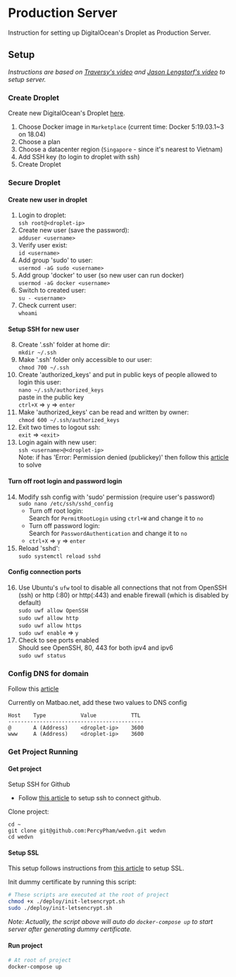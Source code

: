 # Production Server

Instruction for setting up DigitalOcean's Droplet as Production Server.

## Setup

_Instructions are based on [Traversy's video](https://www.youtube.com/watch?v=hP77Rua1E0c) and [Jason Lengstorf's video](https://www.youtube.com/watch?v=kR06NoSzAXY) to setup server._

### Create Droplet

Create new DigitalOcean's Droplet [here](https://cloud.digitalocean.com/droplets/new).

1.  Choose Docker image in `Marketplace` (current time: Docker 5:19.03.1~3 on 18.04)
2.  Choose a plan
3.  Choose a datacenter region (`Singapore` - since it's nearest to Vietnam)
4.  Add SSH key (to login to droplet with ssh)
5.  Create Droplet

### Secure Droplet

#### Create new user in droplet

1. Login to droplet:<br>
   `ssh root@<droplet-ip>`
2. Create new user (save the password):<br>
   `adduser <username>`
3. Verify user exist:<br>
   `id <username>`
4. Add group 'sudo' to user:<br>
   `usermod -aG sudo <username>`
5. Add group 'docker' to user (so new user can run docker)<br>
   `usermod -aG docker <username>`
6. Switch to created user:<br>
   `su - <username>`
7. Check current user:<br>
   `whoami`

#### Setup SSH for new user

8. Create '.ssh' folder at home dir:<br>
   `mkdir ~/.ssh`
9. Make '.ssh' folder only accessible to our user:<br>
   `chmod 700 ~/.ssh`
10. Create 'authorized_keys' and put in public keys of people allowed to login this user:<br>
    `nano ~/.ssh/authorized_keys`<br>
    paste in the public key<br>
    `ctrl+X` => `y` => `enter`
11. Make 'authorized_keys' can be read and written by owner:<br>
    `chmod 600 ~/.ssh/authorized_keys`
12. Exit two times to logout ssh:<br>
    `exit` => `<exit>`
13. Login again with new user:<br>
    `ssh <username>@<droplet-ip>`<br>
    Note: if has 'Error: Permission denied (publickey)' then follow this [article](https://help.github.com/en/articles/generating-a-new-ssh-key-and-adding-it-to-the-ssh-agent#adding-your-ssh-key-to-the-ssh-agent) to solve

#### Turn off root login and password login

14. Modify ssh config with 'sudo' permission (require user's password)<br>
    `sudo nano /etc/ssh/sshd_config`<br>
    - Turn off root login:<br>
      Search for `PermitRootLogin` using `ctrl+W` and change it to `no`
    - Turn off password login:<br>
      Search for `PasswordAuthentication` and change it to `no`
    - `ctrl+X` => `y` => `enter`
15. Reload 'sshd':<br>
    `sudo systemctl reload sshd`

#### Config connection ports

16. Use Ubuntu's `ufw` tool to disable all connections that not from OpenSSH (ssh) or http (:80) or http(:443) and enable firewall (which is disabled by default)<br>
    `sudo uwf allow OpenSSH`<br>
    `sudo uwf allow http`<br>
    `sudo uwf allow https`<br>
    `sudo uwf enable` => `y`<br>
17. Check to see ports enabled<br>
    Should see OpenSSH, 80, 443 for both ipv4 and ipv6<br>
    `sudo uwf status`<br>

### Config DNS for domain

Follow this [article](https://wiki.matbao.net/kb/video-clip-huong-dan-cau-hinh-dns-tren-id-matbao-net/)

Currently on Matbao.net, add these two values to DNS config

```
Host    Type           Value           TTL
-------------------------------------------
@       A (Address)    <droplet-ip>    3600
www     A (Address)    <droplet-ip>    3600
```

### Get Project Running

#### Get project

Setup SSH for Github

- Follow [this article](https://help.github.com/en/enterprise/2.16/user/articles/generating-a-new-ssh-key-and-adding-it-to-the-ssh-agent) to setup ssh to connect github.

Clone project:

```
cd ~
git clone git@github.com:PercyPham/wedvn.git wedvn
cd wedvn
```

#### Setup SSL

This setup follows instructions from [this article](https://medium.com/@pentacent/nginx-and-lets-encrypt-with-docker-in-less-than-5-minutes-b4b8a60d3a71) to setup SSL.

Init dummy certificate by running this script:

```bash
# These scripts are executed at the root of project
chmod +x ./deploy/init-letsencrypt.sh
sudo ./deploy/init-letsencrypt.sh
```

_Note: Actually, the script above will auto do `docker-compose up` to start server after generating dummy certificate._

#### Run project

```bash
# At root of project
docker-compose up
```
